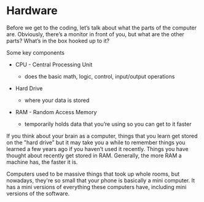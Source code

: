 # Hardware




Before we get to the coding, let’s talk about what the parts of the computer are.  Obviously, there’s a monitor in front of you,
but what are the other parts?  What’s in the box hooked up to it?

Some key components

- CPU - Central Processing Unit

    - does the basic math, logic, control, input/output operations
- Hard Drive

    - where your data is stored
- RAM - Random Access Memory

    - temporarily holds data that you’re using so you can get to it faster

If you think about your brain as a computer, things that you learn get stored on the "hard drive” but it may take you a while to remember things you learned a few years ago if you haven’t used it recently.  Things you have thought about recently get stored in RAM.  Generally, the more RAM a machine has, the faster it is.

Computers used to be massive things that took up whole rooms, but nowadays, they're so small that your phone is basically a mini computer.  It has a mini versions of everything these computers have, including mini versions of the software.
